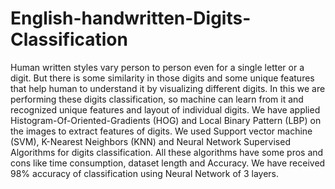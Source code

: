 # English-handwritten-Digits-Classification
Human written styles vary person to person even for a single letter or a digit. But there is some similarity in those digits and some unique features that help human to understand it by visualizing different digits. In this we are performing these digits classification, so machine can learn from it and recognized unique features and layout of individual digits. We have applied Histogram-Of-Oriented-Gradients (HOG) and Local Binary Pattern (LBP) on the images to extract features of digits. We used Support vector machine (SVM), K-Nearest Neighbors (KNN) and Neural Network Supervised Algorithms for digits classification. All these algorithms have some pros and cons like time consumption, dataset length and Accuracy. We have received 98% accuracy of classification using Neural Network of 3 layers.
